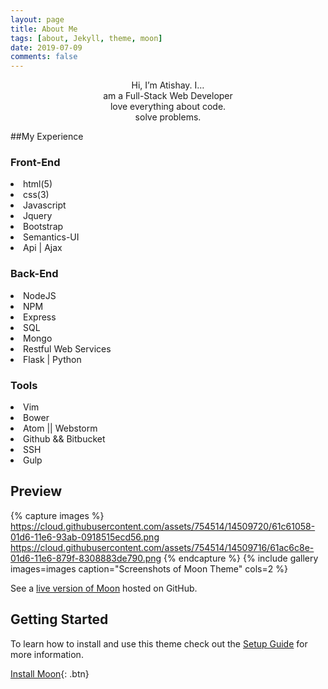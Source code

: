 ```yaml
---
layout: page
title: About Me
tags: [about, Jekyll, theme, moon]
date: 2019-07-09
comments: false
---
```


<center>Hi, I’m Atishay. I…
<br> am a Full-Stack Web Developer
<br> love everything about code.
<br> solve problems.
 </center>

##My Experience

### Front-End
<li>html(5)</li>
<li>css(3)</li>
<li>Javascript</li>
<li>Jquery</li>
<li>Bootstrap</li>
<li>Semantics-UI</li>
<li>Api | Ajax</li>

### Back-End
<li>NodeJS</li>
<li>NPM</li>
<li>Express</li>
<li>SQL</li>
<li>Mongo</li>
<li>Restful Web Services</li>
<li>Flask | Python</li>

### Tools
<li>Vim</li>
<li>Bower</li>
<li>Atom || Webstorm</li>
<li>Github && Bitbucket</li>
<li>SSH</li>
<li>Gulp</li>

## Preview


{% capture images %}
    https://cloud.githubusercontent.com/assets/754514/14509720/61c61058-01d6-11e6-93ab-0918515ecd56.png
    https://cloud.githubusercontent.com/assets/754514/14509716/61ac6c8e-01d6-11e6-879f-8308883de790.png
{% endcapture %}
{% include gallery images=images caption="Screenshots of Moon Theme" cols=2 %}

See a [live version of Moon](http://taylantatli.github.io/Moon) hosted on GitHub.

## Getting Started

To learn how to install and use this theme check out the [Setup Guide](http://taylantatli.me/Moon/moon-theme/) for more information.

[Install Moon](https://github.com/TaylanTatli/Moon){: .btn}
